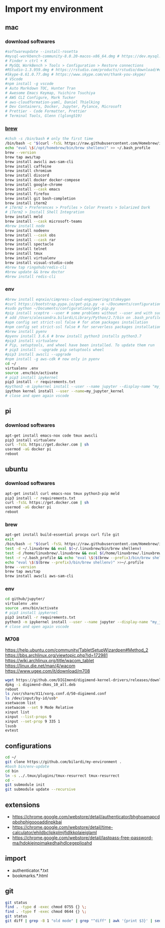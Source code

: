 # Import my environment

## mac

### download softwares

```sh
#softwareupdate --install-rosetta
#mysql-workbench-community-8.0.20-macos-x86_64.dmg # https://dev.mysql.com/downloads/workbench/
# Finder > ctrl + K
# MySQL WorkBench > Tools > Configuration > Restore connections
#RStudio-1.3.959.dmg # https://rstudio.com/products/rstudio/download/#download
#Skype-8.61.0.77.dmg # https://www.skype.com/en/thank-you-skype/
# VScode
#npm install -g vscode
# Auto Markdown TOC, Hunter Tran
# Awesome Emacs Keymap, Yuichiro Tsuchiya
# AWS CLI Configure, Mark Tucker
# aws-cloudformation-yaml, Daniel Thielking
# Dev Containers, Docker, Jupyter, Pylance, Microsoft
# Prettier - Code Formatter, Prettier
# Terminal Tools, Glenn (lglong519)
```

### [brew](https://brew.sh/)

```sh
#chsh -s /bin/bash # only the first time
/bin/bash -c "$(curl -fsSL https://raw.githubusercontent.com/Homebrew/install/HEAD/install.sh)"
echo "eval \$(/opt/homebrew/bin/brew shellenv)" >> ~/.bash_profile
brew --version
brew tap aws/tap
brew install awscli aws-sam-cli
brew install caffeine
brew install chromium
brew install discord
brew install docker docker-compose
brew install google-chrome
brew install --cask emacs
brew install firefox
brew install git bash-completion
brew install iterm2
# iTerm2 > Preferences > Profiles > Color Presets > Solarized Dark
# iTerm2 > Install Shell Integration
brew install meld
brew install --cask microsoft-teams
#brew install node
brew install nodeenv
brew install --cask obs
brew install --cask rar
brew install spectacle
brew install telnet
brew install tmux
brew install virtualenv
brew install visual-studio-code
#brew tap ringohub/redis-cli
#brew update && brew doctor
#brew install redis-cli
```

### env

```sh
#brew install eqnxio/cimpress-cloud-engineering/stskeygen
#curl https://bootstrap.pypa.io/get-pip.py -o ~/Documents/configurations/get-pip.py
#sudo python ~/Documents/configurations/get-pip.py
#pip install sceptre --user # some problems without --user and with sudo
# add /Users/alessandra.bilardi/Library/Python/2.7/bin on .bash_profile
#apm config set strict-ssl false # for atom packages installation
#npm config set strict-ssl false # for serverless packages installation
#brew install pyenv
#pyenv install 3.6.6 # brew install python3 installs python3.7
#pip3 install virtualenv
# Pip, setuptools, and wheel have been installed. To update them run
# pip3 install --upgrade pip setuptools wheel
#pip3 install awscli --upgrade
#npm install -g aws-cdk # now only in pyenv
cd ~/
virtualenv .env
source .env/bin/activate
# pip3 install ipykernel
pip3 install -r requirements.txt
#python3 -m ipykernel install --user --name jupyter --display-name "my_jupyter_kernel"
ipython kernel install --user --name=my_jupyter_kernel
# close and open again vscode
```

## pi

### download softwares

```sh
apt-get install emacs-nox code tmux awscli
pip3 install virtualenv
curl -fsSL https://get.docker.com | sh
usermod -aG docker pi
reboot
```

## ubuntu

### download softwares

```sh
apt-get install curl emacs-nox tmux python3-pip meld
pip3 install -r requirements.txt
curl -fsSL https://get.docker.com | sh
usermod -aG docker pi
reboot
```

### brew

```sh
apt-get install build-essential procps curl file git
exit
/bin/bash -c "$(curl -fsSL https://raw.githubusercontent.com/Homebrew/install/HEAD/install.sh)"
test -d ~/.linuxbrew && eval $(~/.linuxbrew/bin/brew shellenv)
test -d /home/linuxbrew/.linuxbrew && eval $(/home/linuxbrew/.linuxbrew/bin/brew shellenv)
test -r ~/.bash_profile && echo "eval \$($(brew --prefix)/bin/brew shellenv)" >>~/.bash_profile
echo "eval \$($(brew --prefix)/bin/brew shellenv)" >>~/.profile
brew --version
brew tap aws/tap
brew install awscli aws-sam-cli
```

### env

```sh
cd github/jupyter/
virtualenv .env
source .env/bin/activate
# pip3 install ipykernel
pip3 install -r requirements.txt
python3 -m ipykernel install --user --name jupyter --display-name "my_jupyter_kernel"
# close and open again vscode
```

### M708
https://help.ubuntu.com/community/TabletSetupWizardpen#Method_2
https://bbs.archlinux.org/viewtopic.php?id=172981
https://wiki.archlinux.org/title/wacom_tablet
https://linux.die.net/man/4/wacom
https://www.ugee.com/it/download/m708
```sh
wget https://github.com/DIGImend/digimend-kernel-drivers/releases/download/v10/digimend-dkms_10_all.deb
dpkg -i digimend-dkms_10_all.deb
reboot
ls /usr/share/X11/xorg.conf.d/50-digimend.conf
ls /dev/input/by-id/usb*
xsetwacom list
xsetwacom --set 9 Mode Relative
xinput list
xinput --list-props 9
xinput --set-prop 9 335 1
lsusb
evtest
```

## configurations

```sh
cd ~/
git clone https://github.com/bilardi/my-environment .
#bash bin/env-update
cd bin
ln -s ../.tmux/plugins/tmux-resurrect tmux-resurrect
cd -
git submodule init
git submodule update --recursive
```

## extensions

* https://chrome.google.com/webstore/detail/authenticator/bhghoamapcdpbohphigoooaddinpkbai
* https://chrome.google.com/webstore/detail/time-calculator/ehildbclipkplmjfidlkkplaieiglaml
* https://chrome.google.com/webstore/detail/lastpass-free-password-ma/hdokiejnpimakedhajhdlcegeplioahd

## import

* authenticator.*.txt
* bookmarks.*.html

## git

```sh
git status
find . -type d -exec chmod 0755 {} \;
find . -type f -exec chmod 0644 {} \;
git status
git diff | grep -B 1 "old mode" | grep "^diff" | awk '{print $3}' | sed 's#^a/#./#' | while read f; do git restore $f; done
```
